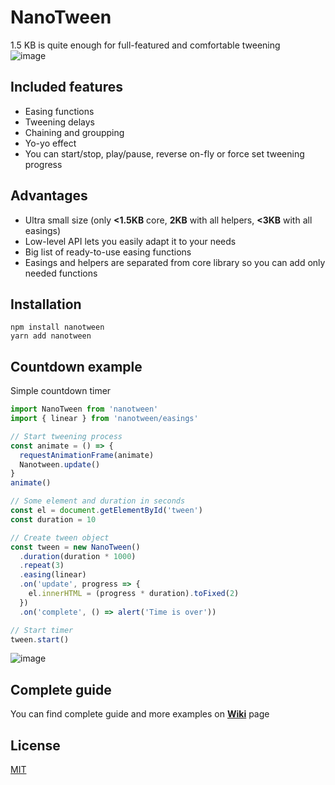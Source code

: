 # NanoTween

1.5 KB is quite enough for full-featured and comfortable tweening  
![image](https://user-images.githubusercontent.com/4208480/34745457-a234e4b4-f5a1-11e7-8565-920006935cb4.png)

## Included features

* Easing functions
* Tweening delays
* Chaining and groupping
* Yo-yo effect
* You can start/stop, play/pause, reverse on-fly or force set tweening progress

## Advantages

* Ultra small size (only **<1.5KB** core, **2KB** with all helpers, **<3KB** with all easings)
* Low-level API lets you easily adapt it to your needs
* Big list of ready-to-use easing functions
* Easings and helpers are separated from core library so you can add only needed functions

## Installation

```
npm install nanotween
yarn add nanotween
```

## Countdown example

Simple countdown timer

```javascript
import NanoTween from 'nanotween'
import { linear } from 'nanotween/easings'

// Start tweening process
const animate = () => {
  requestAnimationFrame(animate)
  Nanotween.update()
}
animate()

// Some element and duration in seconds
const el = document.getElementById('tween')
const duration = 10

// Create tween object
const tween = new NanoTween()
  .duration(duration * 1000)
  .repeat(3)
  .easing(linear)
  .on('update', progress => {
    el.innerHTML = (progress * duration).toFixed(2)
  })
  .on('complete', () => alert('Time is over'))

// Start timer
tween.start()
```

![image](https://user-images.githubusercontent.com/4208480/34684662-e8f51e8c-f4b6-11e7-8106-3160aa031259.png)

## Complete guide

You can find complete guide and more examples on **[Wiki](https://github.com/Kelin2025/nanotween/wiki)** page

## License

[MIT](https://github.com/Kelin2025/nanotween/blob/master/LICENSE)
